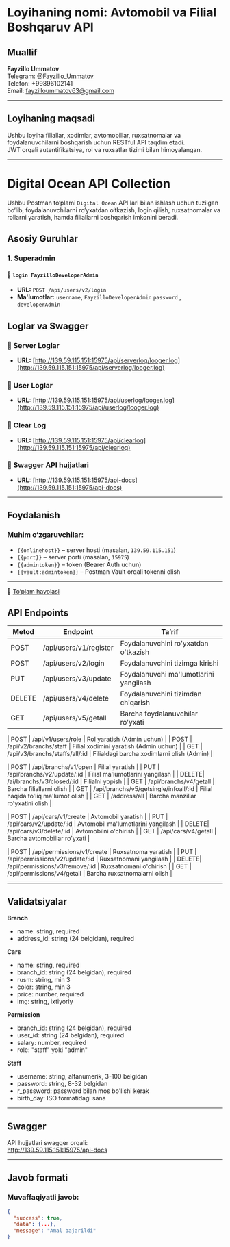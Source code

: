 # Loyihaning nomi: Avtomobil va Filial Boshqaruv API

## Muallif
**Fayzillo Ummatov**  
Telegram: [@Fayzillo_Ummatov](https://t.me/Fayzillo_Ummatov)  
Telefon: +99896102141  
Email: fayzilloummatov63@gmail.com  

---

## Loyihaning maqsadi
Ushbu loyiha filiallar, xodimlar, avtomobillar, ruxsatnomalar va foydalanuvchilarni boshqarish uchun RESTful API taqdim etadi.  
JWT orqali autentifikatsiya, rol va ruxsatlar tizimi bilan himoyalangan.

---
# Digital Ocean API Collection

Ushbu Postman to‘plami `Digital Ocean` API'lari bilan ishlash uchun tuzilgan bo‘lib, foydalanuvchilarni ro‘yxatdan o‘tkazish, login qilish, ruxsatnomalar va rollarni yaratish, hamda filiallarni boshqarish imkonini beradi.

## Asosiy Guruhlar

### 1. Superadmin

#### 📌 `login FayzilloDeveloperAdmin`
- **URL:** `POST /api/users/v2/login`
- **Ma'lumotlar:** 
    `username`, `FayzilloDeveloperAdmin`
    `password` , `developerAdmin`


## Loglar va Swagger

### 📄 Server Loglar
- **URL:** [http://139.59.115.151:15975/api/serverlog/looger.log](http://139.59.115.151:15975/api/serverlog/looger.log)

### 📄 User Loglar
- **URL:** [http://139.59.115.151:15975/api/userlog/looger.log](http://139.59.115.151:15975/api/userlog/looger.log)

### 🧹 Clear Log
- **URL:** [http://139.59.115.151:15975/api/clearlog](http://139.59.115.151:15975/api/clearlog)

### 📘 Swagger API hujjatlari
- **URL:** [http://139.59.115.151:15975/api-docs](http://139.59.115.151:15975/api-docs)

---

## Foydalanish

### Muhim o‘zgaruvchilar:
- `{{onlinehost}}` – server hosti (masalan, `139.59.115.151`)
- `{{port}}` – server porti (masalan, `15975`)
- `{{admintoken}}` – token (Bearer Auth uchun)
- `{{vault:admintoken}}` – Postman Vault orqali tokenni olish

---

📁 [To‘plam havolasi](https://fayzillo.postman.co/workspace/Fayzillo's-Workspace~b340ca22-82a7-4ccf-8dad-67af269e6d54/collection/44048719-7ba89de6-03ae-42e3-b10d-6dc5003be7bd?action=share&source=collection_link&creator=44048719)




## API Endpoints

| Metod | Endpoint                                    | Ta’rif                                 |
|-------|---------------------------------------------|----------------------------------------|
| POST  | /api/users/v1/register                       | Foydalanuvchini ro'yxatdan o'tkazish   |
| POST  | /api/users/v2/login                          | Foydalanuvchini tizimga kirishi         |
| PUT   | /api/users/v3/update                         | Foydalanuvchi ma'lumotlarini yangilash |
| DELETE| /api/users/v4/delete                         | Foydalanuvchini tizimdan chiqarish      |
| GET   | /api/users/v5/getall                         | Barcha foydalanuvchilar ro'yxati        |

| POST  | /api/v1/users/role                           | Rol yaratish (Admin uchun)               |
| POST  | /api/v2/branchs/staff                        | Filial xodimini yaratish (Admin uchun)  |
| GET   | /api/v3/branchs/staffs/all/:id               | Filialdagi barcha xodimlarni olish (Admin) |

| POST  | /api/branchs/v1/open                         | Filial yaratish                         |
| PUT   | /api/branchs/v2/update/:id                   | Filial ma'lumotlarini yangilash        |
| DELETE| /ai/branchs/v3/closed/:id                    | Filialni yopish                        |
| GET   | /api/branchs/v4/getall                       | Barcha filiallarni olish                |
| GET   | /api/branchs/v5/getsingle/infoall/:id        | Filial haqida to'liq ma'lumot olish     |
| GET   | /address/all                                 | Barcha manzillar ro'yxatini olish       |

| POST  | /api/cars/v1/create                          | Avtomobil yaratish                     |
| PUT   | /api/cars/v2/update/:id                       | Avtomobil ma'lumotlarini yangilash     |
| DELETE| /api/cars/v3/delete/:id                       | Avtomobilni o'chirish                  |
| GET   | /api/cars/v4/getall                          | Barcha avtomobillar ro'yxati            |

| POST  | /api/permissions/v1/create                   | Ruxsatnoma yaratish                    |
| PUT   | /api/permissions/v2/update/:id                | Ruxsatnomani yangilash                 |
| DELETE| /api/permissions/v3/remove/:id                 | Ruxsatnomani o'chirish                 |
| GET   | /api/permissions/v4/getall                    | Barcha ruxsatnomalarni olish            |

---

## Validatsiyalar

**Branch**  
- name: string, required  
- address_id: string (24 belgidan), required  

**Cars**  
- name: string, required  
- branch_id: string (24 belgidan), required  
- rusm: string, min 3  
- color: string, min 3  
- price: number, required  
- img: string, ixtiyoriy  

**Permission**  
- branch_id: string (24 belgidan), required  
- user_id: string (24 belgidan), required  
- salary: number, required  
- role: "staff" yoki "admin"  

**Staff**  
- username: string, alfanumerik, 3-100 belgidan  
- password: string, 8-32 belgidan  
- r_password: password bilan mos bo'lishi kerak  
- birth_day: ISO formatidagi sana  

---


## Swagger

API hujjatlari swagger orqali:  
http://139.59.115.151:15975/api-docs

---

## Javob formati

### Muvaffaqiyatli javob:

```json
{
  "success": true,
  "data": {...},
  "message": "Amal bajarildi"
}
